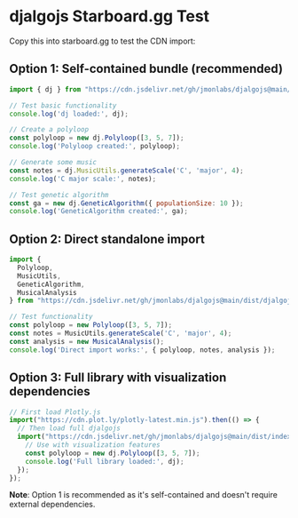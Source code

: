 # djalgojs Starboard.gg Test

Copy this into starboard.gg to test the CDN import:

## Option 1: Self-contained bundle (recommended)
```javascript
import { dj } from "https://cdn.jsdelivr.net/gh/jmonlabs/djalgojs@main/dist/dj-standalone.js";

// Test basic functionality
console.log('dj loaded:', dj);

// Create a polyloop
const polyloop = new dj.Polyloop([3, 5, 7]);
console.log('Polyloop created:', polyloop);

// Generate some music
const notes = dj.MusicUtils.generateScale('C', 'major', 4);
console.log('C major scale:', notes);

// Test genetic algorithm
const ga = new dj.GeneticAlgorithm({ populationSize: 10 });
console.log('GeneticAlgorithm created:', ga);
```

## Option 2: Direct standalone import
```javascript
import { 
  Polyloop, 
  MusicUtils, 
  GeneticAlgorithm,
  MusicalAnalysis
} from "https://cdn.jsdelivr.net/gh/jmonlabs/djalgojs@main/dist/djalgojs.standalone.min.js";

// Test functionality
const polyloop = new Polyloop([3, 5, 7]);
const notes = MusicUtils.generateScale('C', 'major', 4);
const analysis = new MusicalAnalysis();
console.log('Direct import works:', { polyloop, notes, analysis });
```

## Option 3: Full library with visualization dependencies
```javascript
// First load Plotly.js
import("https://cdn.plot.ly/plotly-latest.min.js").then(() => {
  // Then load full djalgojs
  import("https://cdn.jsdelivr.net/gh/jmonlabs/djalgojs@main/dist/index.js").then(dj => {
    // Use with visualization features
    const polyloop = new dj.Polyloop([3, 5, 7]);
    console.log('Full library loaded:', dj);
  });
});
```

**Note**: Option 1 is recommended as it's self-contained and doesn't require external dependencies.